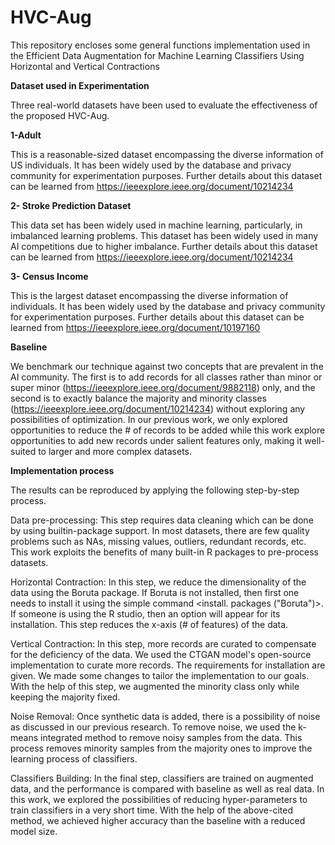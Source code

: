 # HVC-Aug
This repository encloses some general functions implementation used in the Efficient Data Augmentation for Machine Learning Classifiers Using Horizontal and Vertical Contractions

**Dataset used in Experimentation**

Three real-world datasets have been used to evaluate the effectiveness of the proposed HVC-Aug.

**1-Adult**

This is a reasonable-sized dataset encompassing the diverse information of US individuals. It has been widely used by the database and privacy community for experimentation purposes. Further details about this dataset can be learned from  https://ieeexplore.ieee.org/document/10214234

**2- Stroke Prediction Dataset**

This data set has been widely used in machine learning, particularly, in imbalanced learning problems. This dataset has been widely used in many AI competitions due to higher imbalance. Further details about this dataset can be learned from  https://ieeexplore.ieee.org/document/10214234

**3- Census Income**

This is the largest dataset encompassing the diverse information of individuals. It has been widely used by the database and privacy community for experimentation purposes. Further details about this dataset can be learned from https://ieeexplore.ieee.org/document/10197160


**Baseline**

We benchmark our technique against two concepts that are prevalent in the AI community. The first is to add records for all classes rather than minor or super minor (https://ieeexplore.ieee.org/document/9882118) only, and the second is to exactly balance the majority and minority classes (https://ieeexplore.ieee.org/document/10214234) without exploring any possibilities of optimization. In our previous work, we only explored opportunities to reduce the # of records to be added while this work explore opportunities to add new records under salient features only, making it well-suited to larger and more complex datasets. 

**Implementation process**

The results can be reproduced by applying the following step-by-step process.

Data pre-processing: This step requires data cleaning which can be done by using builtin-package support. In most datasets, there are few quality problems such as NAs, missing values, outliers, redundant records, etc. This work exploits the benefits of many built-in R packages to pre-process datasets.

Horizontal Contraction: In this step, we reduce the dimensionality of the data using the Boruta package. If Boruta is not installed, then first one needs to install it using the simple command <install. packages ("Boruta")>. If someone is using the R studio, then an option will appear for its installation. This step reduces the x-axis (# of features) of the data.

Vertical Contraction: In this step, more records are curated to compensate for the deficiency of the data. We used the CTGAN model's open-source implementation to curate more records. The requirements for installation are given. We made some changes to tailor the implementation to our goals. With the help of this step, we augmented the minority class only while keeping the majority fixed.

Noise Removal: Once synthetic data is added, there is a possibility of noise as discussed in our previous research. To remove noise, we used the k-means integrated method to remove noisy samples from the data. This process removes minority samples from the majority ones to improve the learning process of classifiers.

Classifiers Building: In the final step, classifiers are trained on augmented data, and the performance is compared with baseline as well as real data. In this work, we explored the possibilities of reducing hyper-parameters to train classifiers in a very short time. With the help of the above-cited method, we achieved higher accuracy than the baseline with a reduced model size.
